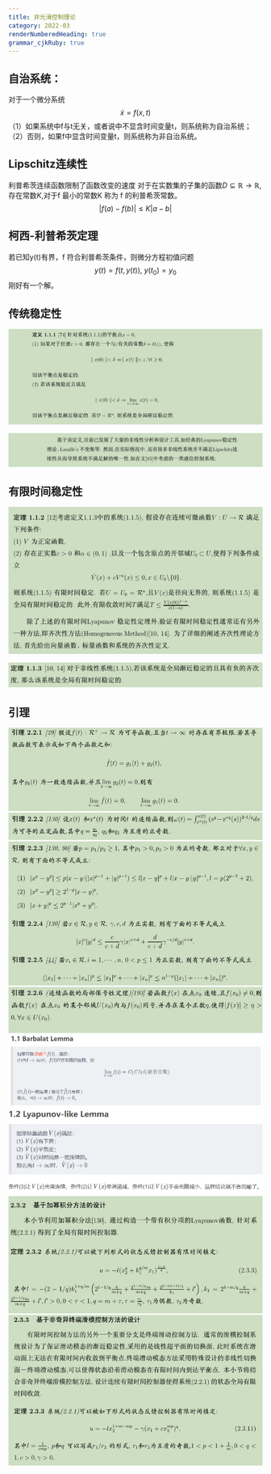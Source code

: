 ```yaml
---
title: 非光滑控制理论
category: 2022-03
renderNumberedHeading: true
grammar_cjkRuby: true
---
```



## 自治系统：
对于一个微分系统
$$\dot{x}=f(x,t)$$
（1）如果系统中f与t无关，或者说中不显含时间变量t，则系统称为自治系统；
（2）否则，如果f中显含时间变量t，则系统称为非自治系统。

## Lipschitz连续性
利普希茨连续函数限制了函数改变的速度
对于在实数集的子集的函数$D\subseteq\mathbb{R}\to\mathbb{R}$,存在常数$K$,对于f 最小的常数K 称为 f 的利普希茨常数。
$$|f(a)-f(b)|\leq{}K|a-b|$$

## 柯西-利普希茨定理
若已知y(t)有界，f 符合利普希茨条件，则微分方程初值问题
$$y(t)=f(t,y(t)),\ y(t_0)=y_0$$
刚好有一个解。

## 传统稳定性
![定义 =800x](./images/1646226438283.png)


![限制 =800x](./images/1646226602674.png)

## 有限时间稳定性

![enter description here](./images/1646380362472.png)

![enter description here](./images/1646380780393.png)

## 引理
![enter description here](./images/1646624614420.png)
![enter description here](./images/1646624628530.png)
![enter description here](./images/1646624644983.png)
![enter description here](./images/1646636037696.png)
![enter description here](./images/1646641707322.png)
![enter description here](./images/1646641731707.png)
![enter description here](./images/1646643369769.png)
![enter description here](./images/1646654187584.png)

